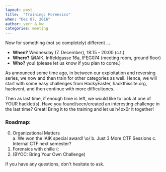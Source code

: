 ```yaml
---
layout: post
title:  "Training: Forensics"
when: "Dec 07, 2016"
author: verr & kw
categories: meeting
---
```


Now for something (not so completely) different ...

* **When?** Wednesday (7. December), 18:15 - 20:00 (c.t.)
* **Where?** @IAIK, Inffeldgasse 16a, IFEG074 (meeting room, ground floor)
* **Who?** you! (please let us know if you plan to come.)


As announced some time ago, in between our exploitation and reversing series, we now and then train for other categories as well. Hence, we will start with some easy challenges from HackyEaster, hackthissite.org, hackvent, and then continue with more difficultones.

Then as last time, if enough time is left, we would like to look at one of YOUR hacklet(s). Have you found/seen/created an interesting challenge in the last time? Great! Bring it to the training and let us h4xx0r it together!


### Roadmap:

0. Organizational Matters <br> 
  a. We won the IAIK special award! \o/
  b. Just 3 More CTF Sessions
  c. Internal CTF next semester? 
1. Forensics with chille (:
2. (BYOC: Bring Your Own Challenge)


If you have any questions, don't hesitate to ask.
